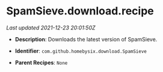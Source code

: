 # SpamSieve.download.recipe

_Last updated 2021-12-23 20:01:50Z_

- **Description**: Downloads the latest version of SpamSieve.

- **Identifier**: `com.github.homebysix.download.SpamSieve`

- **Parent Recipes**: `None`
